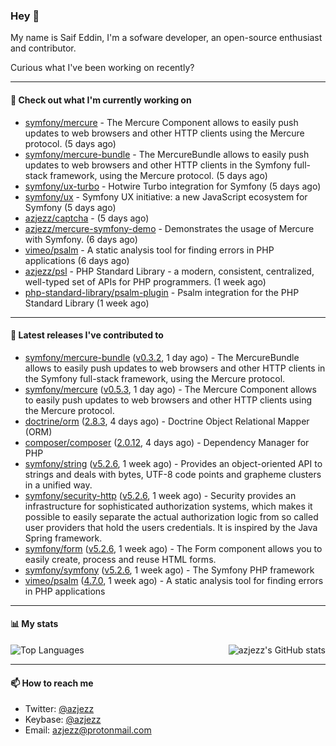 ### Hey 👋

My name is Saif Eddin, I'm a sofware developer, an open-source enthusiast and contributor.

Curious what I've been working on recently?

---

#### 👷 Check out what I'm currently working on

- [symfony/mercure](https://github.com/symfony/mercure) - The Mercure Component allows to easily push updates to web browsers and other HTTP clients using the Mercure protocol. (5 days ago)
- [symfony/mercure-bundle](https://github.com/symfony/mercure-bundle) - The MercureBundle allows to easily push updates to web browsers and other HTTP clients in the Symfony full-stack framework, using the Mercure protocol. (5 days ago)
- [symfony/ux-turbo](https://github.com/symfony/ux-turbo) - Hotwire Turbo integration for Symfony (5 days ago)
- [symfony/ux](https://github.com/symfony/ux) - Symfony UX initiative: a new JavaScript ecosystem for Symfony (5 days ago)
- [azjezz/captcha](https://github.com/azjezz/captcha) -  (5 days ago)
- [azjezz/mercure-symfony-demo](https://github.com/azjezz/mercure-symfony-demo) - Demonstrates the usage of Mercure with Symfony. (6 days ago)
- [vimeo/psalm](https://github.com/vimeo/psalm) - A static analysis tool for finding errors in PHP applications (6 days ago)
- [azjezz/psl](https://github.com/azjezz/psl) - PHP Standard Library - a modern, consistent, centralized, well-typed set of APIs for PHP programmers. (1 week ago)
- [php-standard-library/psalm-plugin](https://github.com/php-standard-library/psalm-plugin) - Psalm integration for the PHP Standard Library (1 week ago)

---

#### 🔭 Latest releases I've contributed to

- [symfony/mercure-bundle](https://github.com/symfony/mercure-bundle) ([v0.3.2](https://github.com/symfony/mercure-bundle/releases/tag/v0.3.2), 1 day ago) - The MercureBundle allows to easily push updates to web browsers and other HTTP clients in the Symfony full-stack framework, using the Mercure protocol.
- [symfony/mercure](https://github.com/symfony/mercure) ([v0.5.3](https://github.com/symfony/mercure/releases/tag/v0.5.3), 1 day ago) - The Mercure Component allows to easily push updates to web browsers and other HTTP clients using the Mercure protocol.
- [doctrine/orm](https://github.com/doctrine/orm) ([2.8.3](https://github.com/doctrine/orm/releases/tag/2.8.3), 4 days ago) - Doctrine Object Relational Mapper (ORM)
- [composer/composer](https://github.com/composer/composer) ([2.0.12](https://github.com/composer/composer/releases/tag/2.0.12), 4 days ago) - Dependency Manager for PHP
- [symfony/string](https://github.com/symfony/string) ([v5.2.6](https://github.com/symfony/string/releases/tag/v5.2.6), 1 week ago) - Provides an object-oriented API to strings and deals with bytes, UTF-8 code points and grapheme clusters in a unified way.
- [symfony/security-http](https://github.com/symfony/security-http) ([v5.2.6](https://github.com/symfony/security-http/releases/tag/v5.2.6), 1 week ago) - Security provides an infrastructure for sophisticated authorization systems, which makes it possible to easily separate the actual authorization logic from so called user providers that hold the users credentials. It is inspired by the Java Spring framework.
- [symfony/form](https://github.com/symfony/form) ([v5.2.6](https://github.com/symfony/form/releases/tag/v5.2.6), 1 week ago) - The Form component allows you to easily create, process and reuse HTML forms.
- [symfony/symfony](https://github.com/symfony/symfony) ([v5.2.6](https://github.com/symfony/symfony/releases/tag/v5.2.6), 1 week ago) - The Symfony PHP framework
- [vimeo/psalm](https://github.com/vimeo/psalm) ([4.7.0](https://github.com/vimeo/psalm/releases/tag/4.7.0), 1 week ago) - A static analysis tool for finding errors in PHP applications

---

#### 📊 My stats

<img align="right" alt="azjezz's GitHub stats" src="https://github-readme-stats.vercel.app/api?username=azjezz&count_private=1&show_icons=true&" />

![Top Languages](https://github-readme-stats.vercel.app/api/top-langs/?username=azjezz)

---

#### 📫 How to reach me

- Twitter: [@azjezz](https://twitter.com/azjezz)
- Keybase: [@azjezz](https://keybase.io/azjezz)
- Email: [azjezz@protonmail.com](mailto://azjezz@protonmail.com)
